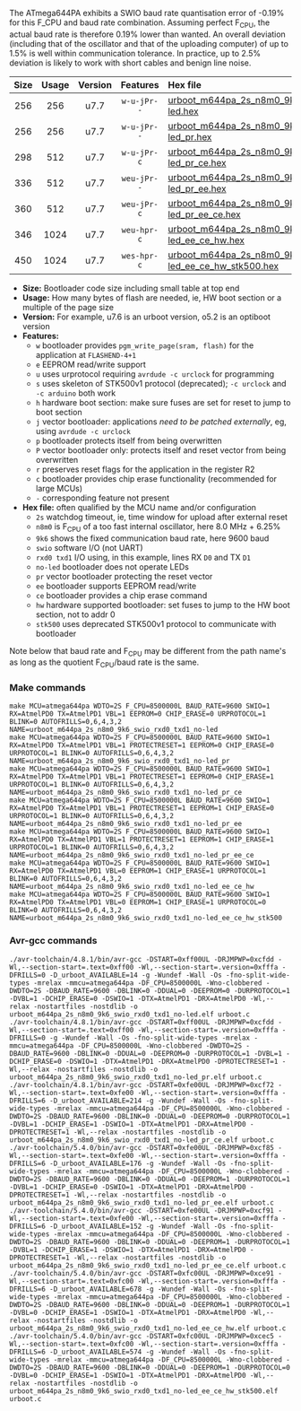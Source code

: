The ATmega644PA exhibits a SWIO baud rate quantisation error of -0.19% for this F_CPU and baud rate combination. Assuming perfect F<sub>CPU</sub>, the actual baud rate is therefore 0.19% lower than wanted. An overall deviation (including that of the oscillator and that of the uploading computer) of up to 1.5% is well within communication tolerance. In practice, up to 2.5% deviation is likely to work with short cables and benign line noise.

|Size|Usage|Version|Features|Hex file|
|:-:|:-:|:-:|:-:|:--|
|256|256|u7.7|`w-u-jPr--`|[urboot_m644pa_2s_n8m0_9k6_swio_rxd0_txd1_no-led.hex](https://raw.githubusercontent.com/stefanrueger/urboot.hex/main/mcus/atmega644pa/watchdog_2_s/internal_oscillator_n%2B6.25%25/%2B8m000000_hz/%2B%2B%2B9k6_baud/uart0_rxd0_txd1/no-led/urboot_m644pa_2s_n8m0_9k6_swio_rxd0_txd1_no-led.hex)|
|256|256|u7.7|`w-u-jPr--`|[urboot_m644pa_2s_n8m0_9k6_swio_rxd0_txd1_no-led_pr.hex](https://raw.githubusercontent.com/stefanrueger/urboot.hex/main/mcus/atmega644pa/watchdog_2_s/internal_oscillator_n%2B6.25%25/%2B8m000000_hz/%2B%2B%2B9k6_baud/uart0_rxd0_txd1/no-led/urboot_m644pa_2s_n8m0_9k6_swio_rxd0_txd1_no-led_pr.hex)|
|298|512|u7.7|`w-u-jPr-c`|[urboot_m644pa_2s_n8m0_9k6_swio_rxd0_txd1_no-led_pr_ce.hex](https://raw.githubusercontent.com/stefanrueger/urboot.hex/main/mcus/atmega644pa/watchdog_2_s/internal_oscillator_n%2B6.25%25/%2B8m000000_hz/%2B%2B%2B9k6_baud/uart0_rxd0_txd1/no-led/urboot_m644pa_2s_n8m0_9k6_swio_rxd0_txd1_no-led_pr_ce.hex)|
|336|512|u7.7|`weu-jPr--`|[urboot_m644pa_2s_n8m0_9k6_swio_rxd0_txd1_no-led_pr_ee.hex](https://raw.githubusercontent.com/stefanrueger/urboot.hex/main/mcus/atmega644pa/watchdog_2_s/internal_oscillator_n%2B6.25%25/%2B8m000000_hz/%2B%2B%2B9k6_baud/uart0_rxd0_txd1/no-led/urboot_m644pa_2s_n8m0_9k6_swio_rxd0_txd1_no-led_pr_ee.hex)|
|360|512|u7.7|`weu-jPr-c`|[urboot_m644pa_2s_n8m0_9k6_swio_rxd0_txd1_no-led_pr_ee_ce.hex](https://raw.githubusercontent.com/stefanrueger/urboot.hex/main/mcus/atmega644pa/watchdog_2_s/internal_oscillator_n%2B6.25%25/%2B8m000000_hz/%2B%2B%2B9k6_baud/uart0_rxd0_txd1/no-led/urboot_m644pa_2s_n8m0_9k6_swio_rxd0_txd1_no-led_pr_ee_ce.hex)|
|346|1024|u7.7|`weu-hpr-c`|[urboot_m644pa_2s_n8m0_9k6_swio_rxd0_txd1_no-led_ee_ce_hw.hex](https://raw.githubusercontent.com/stefanrueger/urboot.hex/main/mcus/atmega644pa/watchdog_2_s/internal_oscillator_n%2B6.25%25/%2B8m000000_hz/%2B%2B%2B9k6_baud/uart0_rxd0_txd1/no-led/urboot_m644pa_2s_n8m0_9k6_swio_rxd0_txd1_no-led_ee_ce_hw.hex)|
|450|1024|u7.7|`wes-hpr-c`|[urboot_m644pa_2s_n8m0_9k6_swio_rxd0_txd1_no-led_ee_ce_hw_stk500.hex](https://raw.githubusercontent.com/stefanrueger/urboot.hex/main/mcus/atmega644pa/watchdog_2_s/internal_oscillator_n%2B6.25%25/%2B8m000000_hz/%2B%2B%2B9k6_baud/uart0_rxd0_txd1/no-led/urboot_m644pa_2s_n8m0_9k6_swio_rxd0_txd1_no-led_ee_ce_hw_stk500.hex)|

- **Size:** Bootloader code size including small table at top end
- **Usage:** How many bytes of flash are needed, ie, HW boot section or a multiple of the page size
- **Version:** For example, u7.6 is an urboot version, o5.2 is an optiboot version
- **Features:**
  + `w` bootloader provides `pgm_write_page(sram, flash)` for the application at `FLASHEND-4+1`
  + `e` EEPROM read/write support
  + `u` uses urprotocol requiring `avrdude -c urclock` for programming
  + `s` uses skeleton of STK500v1 protocol (deprecated); `-c urclock` and `-c arduino` both work
  + `h` hardware boot section: make sure fuses are set for reset to jump to boot section
  + `j` vector bootloader: applications *need to be patched externally*, eg, using `avrdude -c urclock`
  + `p` bootloader protects itself from being overwritten
  + `P` vector bootloader only: protects itself and reset vector from being overwritten
  + `r` preserves reset flags for the application in the register R2
  + `c` bootloader provides chip erase functionality (recommended for large MCUs)
  + `-` corresponding feature not present
- **Hex file:** often qualified by the MCU name and/or configuration
  + `2s` watchdog timeout, ie, time window for upload after external reset
  + `n8m0` is F<sub>CPU</sub> of a too fast internal oscillator, here 8.0 MHz + 6.25%
  + `9k6` shows the fixed communication baud rate, here 9600 baud
  + `swio` software I/O (not UART)
  + `rxd0 txd1` I/O using, in this example, lines RX `D0` and TX `D1`
  + `no-led` bootloader does not operate LEDs
  + `pr` vector bootloader protecting the reset vector
  + `ee` bootloader supports EEPROM read/write
  + `ce` bootloader provides a chip erase command
  + `hw` hardware supported bootloader: set fuses to jump to the HW boot section, not to addr 0
  + `stk500` uses deprecated STK500v1 protocol to communicate with bootloader


Note below that baud rate and F<sub>CPU</sub> may be different from the path name's as long as the quotient F<sub>CPU</sub>/baud rate is the same.

### Make commands
```
make MCU=atmega644pa WDTO=2S F_CPU=8500000L BAUD_RATE=9600 SWIO=1 RX=AtmelPD0 TX=AtmelPD1 VBL=1 EEPROM=0 CHIP_ERASE=0 URPROTOCOL=1 BLINK=0 AUTOFRILLS=0,6,4,3,2 NAME=urboot_m644pa_2s_n8m0_9k6_swio_rxd0_txd1_no-led
make MCU=atmega644pa WDTO=2S F_CPU=8500000L BAUD_RATE=9600 SWIO=1 RX=AtmelPD0 TX=AtmelPD1 VBL=1 PROTECTRESET=1 EEPROM=0 CHIP_ERASE=0 URPROTOCOL=1 BLINK=0 AUTOFRILLS=0,6,4,3,2 NAME=urboot_m644pa_2s_n8m0_9k6_swio_rxd0_txd1_no-led_pr
make MCU=atmega644pa WDTO=2S F_CPU=8500000L BAUD_RATE=9600 SWIO=1 RX=AtmelPD0 TX=AtmelPD1 VBL=1 PROTECTRESET=1 EEPROM=0 CHIP_ERASE=1 URPROTOCOL=1 BLINK=0 AUTOFRILLS=0,6,4,3,2 NAME=urboot_m644pa_2s_n8m0_9k6_swio_rxd0_txd1_no-led_pr_ce
make MCU=atmega644pa WDTO=2S F_CPU=8500000L BAUD_RATE=9600 SWIO=1 RX=AtmelPD0 TX=AtmelPD1 VBL=1 PROTECTRESET=1 EEPROM=1 CHIP_ERASE=0 URPROTOCOL=1 BLINK=0 AUTOFRILLS=0,6,4,3,2 NAME=urboot_m644pa_2s_n8m0_9k6_swio_rxd0_txd1_no-led_pr_ee
make MCU=atmega644pa WDTO=2S F_CPU=8500000L BAUD_RATE=9600 SWIO=1 RX=AtmelPD0 TX=AtmelPD1 VBL=1 PROTECTRESET=1 EEPROM=1 CHIP_ERASE=1 URPROTOCOL=1 BLINK=0 AUTOFRILLS=0,6,4,3,2 NAME=urboot_m644pa_2s_n8m0_9k6_swio_rxd0_txd1_no-led_pr_ee_ce
make MCU=atmega644pa WDTO=2S F_CPU=8500000L BAUD_RATE=9600 SWIO=1 RX=AtmelPD0 TX=AtmelPD1 VBL=0 EEPROM=1 CHIP_ERASE=1 URPROTOCOL=1 BLINK=0 AUTOFRILLS=0,6,4,3,2 NAME=urboot_m644pa_2s_n8m0_9k6_swio_rxd0_txd1_no-led_ee_ce_hw
make MCU=atmega644pa WDTO=2S F_CPU=8500000L BAUD_RATE=9600 SWIO=1 RX=AtmelPD0 TX=AtmelPD1 VBL=0 EEPROM=1 CHIP_ERASE=1 URPROTOCOL=0 BLINK=0 AUTOFRILLS=0,6,4,3,2 NAME=urboot_m644pa_2s_n8m0_9k6_swio_rxd0_txd1_no-led_ee_ce_hw_stk500
```

### Avr-gcc commands
```
./avr-toolchain/4.8.1/bin/avr-gcc -DSTART=0xff00UL -DRJMPWP=0xcfdd -Wl,--section-start=.text=0xff00 -Wl,--section-start=.version=0xfffa -DFRILLS=0 -D_urboot_AVAILABLE=14 -g -Wundef -Wall -Os -fno-split-wide-types -mrelax -mmcu=atmega644pa -DF_CPU=8500000L -Wno-clobbered -DWDTO=2S -DBAUD_RATE=9600 -DBLINK=0 -DDUAL=0 -DEEPROM=0 -DURPROTOCOL=1 -DVBL=1 -DCHIP_ERASE=0 -DSWIO=1 -DTX=AtmelPD1 -DRX=AtmelPD0 -Wl,--relax -nostartfiles -nostdlib -o urboot_m644pa_2s_n8m0_9k6_swio_rxd0_txd1_no-led.elf urboot.c
./avr-toolchain/4.8.1/bin/avr-gcc -DSTART=0xff00UL -DRJMPWP=0xcfdd -Wl,--section-start=.text=0xff00 -Wl,--section-start=.version=0xfffa -DFRILLS=0 -g -Wundef -Wall -Os -fno-split-wide-types -mrelax -mmcu=atmega644pa -DF_CPU=8500000L -Wno-clobbered -DWDTO=2S -DBAUD_RATE=9600 -DBLINK=0 -DDUAL=0 -DEEPROM=0 -DURPROTOCOL=1 -DVBL=1 -DCHIP_ERASE=0 -DSWIO=1 -DTX=AtmelPD1 -DRX=AtmelPD0 -DPROTECTRESET=1 -Wl,--relax -nostartfiles -nostdlib -o urboot_m644pa_2s_n8m0_9k6_swio_rxd0_txd1_no-led_pr.elf urboot.c
./avr-toolchain/4.8.1/bin/avr-gcc -DSTART=0xfe00UL -DRJMPWP=0xcf72 -Wl,--section-start=.text=0xfe00 -Wl,--section-start=.version=0xfffa -DFRILLS=6 -D_urboot_AVAILABLE=214 -g -Wundef -Wall -Os -fno-split-wide-types -mrelax -mmcu=atmega644pa -DF_CPU=8500000L -Wno-clobbered -DWDTO=2S -DBAUD_RATE=9600 -DBLINK=0 -DDUAL=0 -DEEPROM=0 -DURPROTOCOL=1 -DVBL=1 -DCHIP_ERASE=1 -DSWIO=1 -DTX=AtmelPD1 -DRX=AtmelPD0 -DPROTECTRESET=1 -Wl,--relax -nostartfiles -nostdlib -o urboot_m644pa_2s_n8m0_9k6_swio_rxd0_txd1_no-led_pr_ce.elf urboot.c
./avr-toolchain/5.4.0/bin/avr-gcc -DSTART=0xfe00UL -DRJMPWP=0xcf85 -Wl,--section-start=.text=0xfe00 -Wl,--section-start=.version=0xfffa -DFRILLS=6 -D_urboot_AVAILABLE=176 -g -Wundef -Wall -Os -fno-split-wide-types -mrelax -mmcu=atmega644pa -DF_CPU=8500000L -Wno-clobbered -DWDTO=2S -DBAUD_RATE=9600 -DBLINK=0 -DDUAL=0 -DEEPROM=1 -DURPROTOCOL=1 -DVBL=1 -DCHIP_ERASE=0 -DSWIO=1 -DTX=AtmelPD1 -DRX=AtmelPD0 -DPROTECTRESET=1 -Wl,--relax -nostartfiles -nostdlib -o urboot_m644pa_2s_n8m0_9k6_swio_rxd0_txd1_no-led_pr_ee.elf urboot.c
./avr-toolchain/5.4.0/bin/avr-gcc -DSTART=0xfe00UL -DRJMPWP=0xcf91 -Wl,--section-start=.text=0xfe00 -Wl,--section-start=.version=0xfffa -DFRILLS=6 -D_urboot_AVAILABLE=152 -g -Wundef -Wall -Os -fno-split-wide-types -mrelax -mmcu=atmega644pa -DF_CPU=8500000L -Wno-clobbered -DWDTO=2S -DBAUD_RATE=9600 -DBLINK=0 -DDUAL=0 -DEEPROM=1 -DURPROTOCOL=1 -DVBL=1 -DCHIP_ERASE=1 -DSWIO=1 -DTX=AtmelPD1 -DRX=AtmelPD0 -DPROTECTRESET=1 -Wl,--relax -nostartfiles -nostdlib -o urboot_m644pa_2s_n8m0_9k6_swio_rxd0_txd1_no-led_pr_ee_ce.elf urboot.c
./avr-toolchain/5.4.0/bin/avr-gcc -DSTART=0xfc00UL -DRJMPWP=0xce91 -Wl,--section-start=.text=0xfc00 -Wl,--section-start=.version=0xfffa -DFRILLS=6 -D_urboot_AVAILABLE=678 -g -Wundef -Wall -Os -fno-split-wide-types -mrelax -mmcu=atmega644pa -DF_CPU=8500000L -Wno-clobbered -DWDTO=2S -DBAUD_RATE=9600 -DBLINK=0 -DDUAL=0 -DEEPROM=1 -DURPROTOCOL=1 -DVBL=0 -DCHIP_ERASE=1 -DSWIO=1 -DTX=AtmelPD1 -DRX=AtmelPD0 -Wl,--relax -nostartfiles -nostdlib -o urboot_m644pa_2s_n8m0_9k6_swio_rxd0_txd1_no-led_ee_ce_hw.elf urboot.c
./avr-toolchain/5.4.0/bin/avr-gcc -DSTART=0xfc00UL -DRJMPWP=0xcec5 -Wl,--section-start=.text=0xfc00 -Wl,--section-start=.version=0xfffa -DFRILLS=6 -D_urboot_AVAILABLE=574 -g -Wundef -Wall -Os -fno-split-wide-types -mrelax -mmcu=atmega644pa -DF_CPU=8500000L -Wno-clobbered -DWDTO=2S -DBAUD_RATE=9600 -DBLINK=0 -DDUAL=0 -DEEPROM=1 -DURPROTOCOL=0 -DVBL=0 -DCHIP_ERASE=1 -DSWIO=1 -DTX=AtmelPD1 -DRX=AtmelPD0 -Wl,--relax -nostartfiles -nostdlib -o urboot_m644pa_2s_n8m0_9k6_swio_rxd0_txd1_no-led_ee_ce_hw_stk500.elf urboot.c
```

